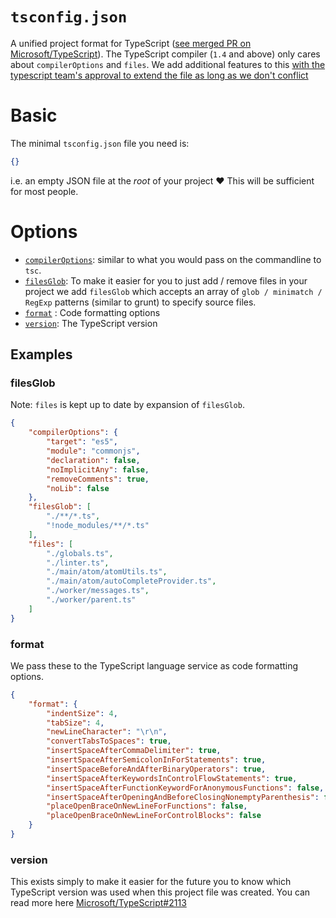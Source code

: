 # `tsconfig.json`
A unified project format for TypeScript ([see merged PR on Microsoft/TypeScript](https://github.com/Microsoft/TypeScript/pull/1692)). The TypeScript compiler (`1.4` and above) only cares about `compilerOptions` and `files`. We add additional features to this [with the typescript team's approval to extend the file as long as we don't conflict](https://github.com/Microsoft/TypeScript/issues/1955)

# Basic
The minimal `tsconfig.json` file you need is: 
```json
{}
```
i.e. an empty JSON file at the *root* of your project :heart: This will be sufficient for most people.

# Options

* [`compilerOptions`](https://github.com/TypeStrong/atom-typescript/blob/e2fa67c4715189b71430f766ed9a92d9fb3255f9/lib/main/tsconfig/tsconfig.ts#L8-L35): similar to what you would pass on the commandline to `tsc`.
* [`filesGlob`](https://github.com/TypeStrong/atom-typescript/blob/master/docs/tsconfig.md#filesglob): To make it easier for you to just add / remove files in your project we add `filesGlob` which accepts an array of `glob / minimatch / RegExp` patterns (similar to grunt) to specify source files.
* [`format`](https://github.com/TypeStrong/atom-typescript/blob/master/docs/tsconfig.md#format) : Code formatting options
* [`version`](https://github.com/TypeStrong/atom-typescript/blob/master/docs/tsconfig.md#version): The TypeScript version


## Examples

### filesGlob

Note: `files` is kept up to date by expansion of `filesGlob`.  

```json
{
    "compilerOptions": {
        "target": "es5",
        "module": "commonjs",
        "declaration": false,
        "noImplicitAny": false,
        "removeComments": true,
        "noLib": false
    },
    "filesGlob": [
        "./**/*.ts",
        "!node_modules/**/*.ts"
    ],
    "files": [
        "./globals.ts",
        "./linter.ts",
        "./main/atom/atomUtils.ts",
        "./main/atom/autoCompleteProvider.ts",
        "./worker/messages.ts",
        "./worker/parent.ts"
    ]
}
```
### format
We pass these to the TypeScript language service as code formatting options.

```json
{
    "format": {
        "indentSize": 4,
        "tabSize": 4,
        "newLineCharacter": "\r\n",
        "convertTabsToSpaces": true,
        "insertSpaceAfterCommaDelimiter": true,
        "insertSpaceAfterSemicolonInForStatements": true,
        "insertSpaceBeforeAndAfterBinaryOperators": true,
        "insertSpaceAfterKeywordsInControlFlowStatements": true,
        "insertSpaceAfterFunctionKeywordForAnonymousFunctions": false,
        "insertSpaceAfterOpeningAndBeforeClosingNonemptyParenthesis": false,
        "placeOpenBraceOnNewLineForFunctions": false,
        "placeOpenBraceOnNewLineForControlBlocks": false
    }
}
```

### version
This exists simply to make it easier for the future you to know which TypeScript version was used when this project file was created. You can read more here [Microsoft/TypeScript#2113](https://github.com/Microsoft/TypeScript/issues/2133)
